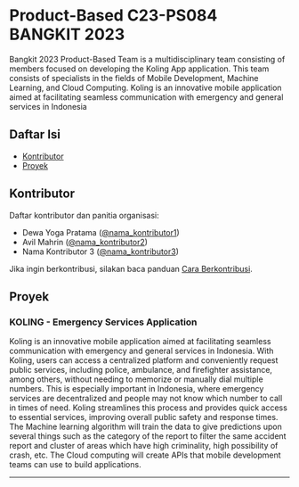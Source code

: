 # Product-Based C23-PS084 BANGKIT 2023

Bangkit 2023 Product-Based Team is a multidisciplinary team consisting of members focused on developing the Koling App application. This team consists of specialists in the fields of Mobile Development, Machine Learning, and Cloud Computing. Koling is an innovative mobile application aimed at facilitating seamless communication with emergency and general services in Indonesia

## Daftar Isi

- [Kontributor](#kontributor)
- [Proyek](#proyek)

## Kontributor

Daftar kontributor dan panitia organisasi:

- Dewa Yoga Pratama ([@nama_kontributor1](https://github.com/nama_kontributor1))
- Avil Mahrin ([@nama_kontributor2](https://github.com/avilmahrin00))
- Nama Kontributor 3 ([@nama_kontributor3](https://github.com/nama_kontributor3))

Jika ingin berkontribusi, silakan baca panduan [Cara Berkontribusi](#cara-berkontribusi).

## Proyek

### KOLING - Emergency Services Application

Koling is an innovative mobile application aimed at facilitating seamless communication with emergency and general services in Indonesia. With Koling, users can access a centralized platform and conveniently request public services, including police, ambulance, and firefighter assistance, among others, without needing to memorize or manually dial multiple numbers. This is especially important in Indonesia, where emergency services are decentralized and people may not know which number to call in times of need. Koling streamlines this process and provides quick access to essential services, improving overall public safety and response times. The Machine learning algorithm will train the data to give predictions upon several things such as the category of the report to filter the same accident report and cluster of areas which have high criminality, high possibility of crash, etc.  The Cloud computing will create APIs that mobile development teams can use to build applications. 

---
